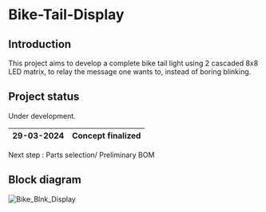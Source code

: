 # Bike-Tail-Display
## Introduction
This project aims to develop a complete bike tail light using 2 cascaded 8x8 LED matrix, to relay the message one wants to, instead of boring blinking.

## Project status
Under development.

| 29-03-2024 | Concept finalized |
 -- | --

Next step : Parts selection/ Preliminary BOM

## Block diagram
![Bike_Blnk_Display](https://github.com/pbdaran/Bike-Tail-Display/assets/63422650/38cf0c55-afd3-42c8-9ab4-29fab3950993)

